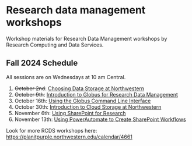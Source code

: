 # Research data management workshops
Workshop materials for Research Data Management workshops by Research Computing and Data Services.

## Fall 2024 Schedule
All sessions are on Wednesdays at 10 am Central.
1. ~~October 2nd~~: [Choosing Data Storage at Northwestern](https://planitpurple.northwestern.edu/event/619119)
2. ~~October 9th~~: [Introduction to Globus for Research Data Management](https://planitpurple.northwestern.edu/event/619120)
3. October 16th: [Using the Globus Command Line Interface](https://planitpurple.northwestern.edu/event/619121)
4. October 30th: [Introduction to Cloud Storage at Northwestern](https://planitpurple.northwestern.edu/event/619122)
5. November 6th: [Using SharePoint for Research](https://planitpurple.northwestern.edu/event/619123)
6. November 13th: [Using PowerAutomate to Create SharePoint Workflows](https://planitpurple.northwestern.edu/event/619124)

Look for more RCDS workshops here: https://planitpurple.northwestern.edu/calendar/4661
